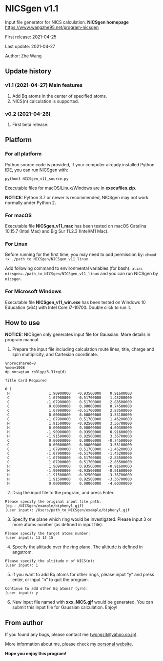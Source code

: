 # NICSgen v1.1
Input file generator for NICS calculation.
**NICSgen homepage** https://www.wangzhe95.net/program-nicsgen

First release: 2021-04-25

Last update: 2021-04-27

Author: Zhe Wang

## Update history
### v1.1 (2021-04-27) Main features
1. Add Bq atoms in the center of specified atoms.
2. NICS(n) calculation is supported.

### v0.2 (2021-04-26)
1. First beta release.

## Platform
### For all platform
Python source code is provided, if your computer already installed Python IDE, you can run NICSgen with:

`python3 NICSgen_v11_source.py`

Executable files for macOS/Linux/Windows are in **execufiles.zip**.

**NOTICE:** Python 3.7 or newer is recommended, NICSgen may not work normally under Python 2.

### For macOS
Executable file **NICSgen_v11_mac** has been tested on macOS Catalina 10.15.7 (Intel Mac) and Big Sur 11.2.3 (Intel/M1 Mac).

### For Linux
Before running for the first time, you may need to add permission by:
`chmod +x ./path_to_NICSgen/NICSgen_v11_linux`

Add following command to environmental variables (for bash):
`alias nicsgen=./path_to_NICSgen/NICSgen_v11_linux`
and you can run NICSgen by `nicsgen`.

### For Microsoft Windows
Executable file **NICSgen_v11_win.exe** has been tested on Windows 10 Education (x64) with Intel Core i7-10700. Double click to run it.

## How to use
**NOTICE:** NICSgen only generates input file for Gaussian. More details in program manual.

1. Prepare the input file including calculation route lines, title, charge and spin multiplicity, and Cartesian coordinate.

```
%nprocshared=8
%mem=10GB
#p nmr=giao rb3lyp/6-31+g(d)

Title Card Required

0 1
 H                  1.90900000   -0.93500000    0.91600000
 C                  1.07900000   -0.51700000    1.45200000
 C                 -1.07900000    0.51700000    2.83500000
 C                  0.00000000    0.00000000    0.74500000
 C                  1.07900000   -0.51700000    2.83500000
 C                  0.00000000    0.00000000    3.53100000
 C                 -1.07900000    0.51700000    1.45200000
 H                  1.91500000   -0.92500000    3.36700000
 H                  0.00000000    0.00000000    4.60300000
 H                 -1.90900000    0.93500000    0.91600000
 H                 -1.91500000    0.92500000    3.36700000
 C                  0.00000000    0.00000000   -0.74500000
 C                  0.00000000    0.00000000   -3.53100000
 C                  1.07900000    0.51700000   -1.45200000
 C                 -1.07900000   -0.51700000   -1.45200000
 C                 -1.07900000   -0.51700000   -2.83500000
 C                  1.07900000    0.51700000   -2.83500000
 H                  1.90900000    0.93500000   -0.91600000
 H                 -1.90900000   -0.93500000   -0.91600000
 H                 -1.91500000   -0.92500000   -3.36700000
 H                  1.91500000    0.92500000   -3.36700000
 H                  0.00000000    0.00000000   -4.60300000

```

2. Drag the input file to the program, and press Enter. 
```
Please specify the original input file path:
(eg.: /NICSgen/example/biphenyl.gjf)
(user input): /Users/path_to_NICSgen/example/biphenyl.gjf
```

3. Specify the plane which ring would be investigated. Please input 3 or more atoms number (as defined in input file).
```
Please specify the target atoms number:
(user input): 13 14 15
```

4. Specify the altitude over the ring plane. The altitude is defined in angstrom.
```
Please specify the altitude n of NICS(n):
(user input): 1
```

5. If you want to add Bq atoms for other rings, please input “y” and press enter, or input “n” to quit the program.
```
Continue to add other Bq atoms? (y/n):
(user input): y
```

6. New input file named with **xxx_NICS.gjf** would be generated.  You can submit this input file for Gaussian calculation. Enjoy!

## From author
If you found any bugs, please contact me (wongzit@yahoo.co.jp).

More information about me, please check my [personal website](https://www.wangzhe95.net).

 **Hope you enjoy this program!**
